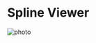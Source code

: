 # Spline Viewer
![photo](https://github.com/marcel2215/spline-viewer/assets/124832798/11704469-8834-4d86-935d-aa4433e746eb)
